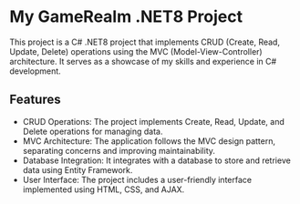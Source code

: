 # My GameRealm .NET8 Project

This project is a C# .NET8 project that implements CRUD (Create, Read, Update, Delete) operations using the MVC (Model-View-Controller) architecture. It serves as a showcase of my skills and experience in C# development.

## Features

- CRUD Operations: The project implements Create, Read, Update, and Delete operations for managing data.
- MVC Architecture: The application follows the MVC design pattern, separating concerns and improving maintainability.
- Database Integration: It integrates with a database to store and retrieve data using Entity Framework.
- User Interface: The project includes a user-friendly interface implemented using HTML, CSS, and AJAX.

